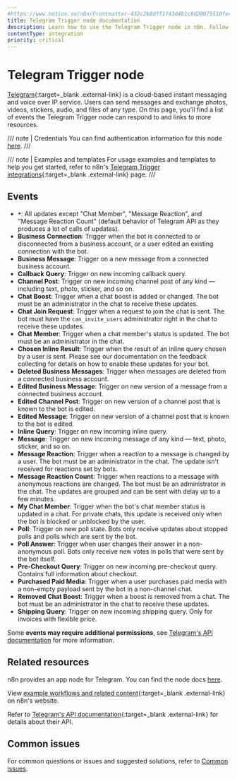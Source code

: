 ```yaml
---
#https://www.notion.so/n8n/Frontmatter-432c2b8dff1f43d4b1c8d20075510fe4
title: Telegram Trigger node documentation
description: Learn how to use the Telegram Trigger node in n8n. Follow technical documentation to integrate Telegram Trigger node into your workflows.
contentType: integration
priority: critical
---
```


# Telegram Trigger node

[Telegram](https://telegram.org/){:target=_blank .external-link} is a cloud-based instant messaging and voice over IP service. Users can send messages and exchange photos, videos, stickers, audio, and files of any type. On this page, you'll find a list of events the Telegram Trigger node can respond to and links to more resources.

/// note | Credentials
You can find authentication information for this node [here](/integrations/builtin/credentials/telegram/).
///

///  note  | Examples and templates
For usage examples and templates to help you get started, refer to n8n's [Telegram Trigger integrations](https://n8n.io/integrations/telegram-trigger/){:target=_blank .external-link} page.
///

## Events

- **`*`**: All updates except "Chat Member", "Message Reaction", and "Message Reaction Count" (default behavior of Telegram API as they produces a lot of calls of updates).
- **Business Connection**: Trigger when the bot is connected to or disconnected from a business account, or a user edited an existing connection with the bot.
- **Business Message**: Trigger on a new message from a connected business account.
- **Callback Query**: Trigger on new incoming callback query.
- **Channel Post**: Trigger on new incoming channel post of any kind — including text, photo, sticker, and so on.
- **Chat Boost**: Trigger when a chat boost is added or changed. The bot must be an administrator in the chat to receive these updates.
- **Chat Join Request**: Trigger when a request to join the chat is sent. The bot must have the `can_invite_users` administrator right in the chat to receive these updates.
- **Chat Member**: Trigger when a chat member's status is updated. The bot must be an administrator in the chat.
- **Chosen Inline Result**: Trigger when the result of an inline query chosen by a user is sent. Please see our documentation on the feedback collecting for details on how to enable these updates for your bot.
- **Deleted Business Messages**: Trigger when messages are deleted from a connected business account.
- **Edited Business Message**: Trigger on new version of a message from a connected business account.
- **Edited Channel Post**: Trigger on new version of a channel post that is known to the bot is edited.
- **Edited Message**: Trigger on new version of a channel post that is known to the bot is edited.
- **Inline Query**: Trigger on new incoming inline query.
- **Message**: Trigger on new incoming message of any kind — text, photo, sticker, and so on.
- **Message Reaction**: Trigger when a reaction to a message is changed by a user. The bot must be an administrator in the chat. The update isn't received for reactions set by bots.
- **Message Reaction Count**: Trigger when reactions to a message with anonymous reactions are changed. The bot must be an administrator in the chat. The updates are grouped and can be sent with delay up to a few minutes.
- **My Chat Member**: Trigger when the bot's chat member status is updated in a chat. For private chats, this update is received only when the bot is blocked or unblocked by the user.
- **Poll**: Trigger on new poll state. Bots only receive updates about stopped polls and polls which are sent by the bot.
- **Poll Answer**: Trigger when user changes their answer in a non-anonymous poll. Bots only receive new votes in polls that were sent by the bot itself.
- **Pre-Checkout Query**: Trigger on new incoming pre-checkout query. Contains full information about checkout.
- **Purchased Paid Media**: Trigger when a user purchases paid media with a non-empty payload sent by the bot in a non-channel chat.
- **Removed Chat Boost**: Trigger when a boost is removed from a chat. The bot must be an administrator in the chat to receive these updates.
- **Shipping Query**: Trigger on new incoming shipping query. Only for invoices with flexible price.

Some **events may require additional permissions**, see [Telegram's API documentation](https://core.telegram.org/bots/api#getting-updates) for more information.

## Related resources

n8n provides an app node for Telegram. You can find the node docs [here](/integrations/builtin/credentials/telegram/).

View [example workflows and related content](https://n8n.io/integrations/telegram-trigger/){:target=_blank .external-link} on n8n's website.

Refer to [Telegram's API documentation](https://core.telegram.org/bots/api){:target=_blank .external-link} for details about their API.

## Common issues

For common questions or issues and suggested solutions, refer to [Common issues](/integrations/builtin/trigger-nodes/n8n-nodes-base.telegramtrigger/common-issues/).
